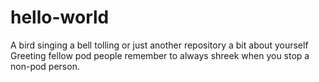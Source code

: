 # hello-world
A bird singing a bell tolling or just another repository
a bit about yourself
Greeting fellow pod people remember to always shreek when
you stop a non-pod person.
